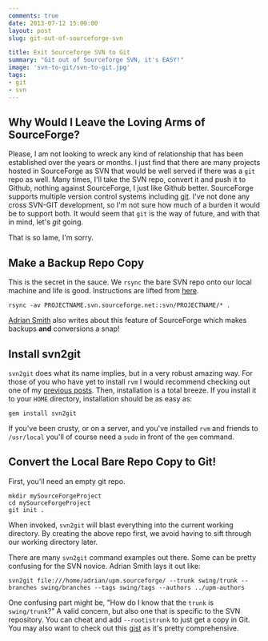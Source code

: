 ```yaml
---
comments: true
date: 2013-07-12 15:00:00
layout: post
slug: git-out-of-sourceforge-svn

title: Exit Sourceforge SVN to Git 
summary: "Git out of Sourceforge SVN, it's EASY!"
image: 'svn-to-git/svn-to-git.jpg'
tags:
- git
- svn
---
```


## Why Would I Leave the Loving Arms of SourceForge?

Please, I am not looking to wreck any kind of relationship
that has been established over the years or months.  I just
find that there are many projects hosted in SourceForge as SVN
that would be well served if there was a `git` repo as well.
Many times, I'll take the SVN repo, convert it and push it to
Github, nothing against SourceForge, I just like Github better.
SourceForge supports multiple version control systems including
[git](http://sourceforge.net/apps/trac/sourceforge/wiki/Git).
I've not done any cross SVN-GIT development, so I'm not sure
how much of a burden it would be to support both.  It would seem
that `git` is the way of future, and with that in mind, let's *git*
going.

That is so lame, I'm sorry.

## Make a Backup Repo Copy

This is the secret in the sauce.  We `rsync` the bare SVN repo
onto our local machine and life is good.  Instructions are lifted
from [here](http://sourceforge.net/apps/trac/sourceforge/wiki/Subversion#Backups).

    rsync -av PROJECTNAME.svn.sourceforge.net::svn/PROJECTNAME/* .

[Adrian Smith](http://www.17od.com/2010/11/11/migrating-a-sourceforge-subversion-repository-to-github/) also writes about this feature of SourceForge
which makes backups **and** conversions a snap!

## Install svn2git

`svn2git` does what its name implies, but in a very robust amazing
way.  For those of you who have yet to install `rvm` I would recommend
checking out one of my [previous posts]().  Then, installation is a
total breeze.  If you install it to your `HOME` directory, installation
should be as easy as:

    gem install svn2git

If you've been crusty, or on a server, and you've installed `rvm` and
friends to `/usr/local` you'll of course need a `sudo` in front of the
`gem` command.

## Convert the Local Bare Repo Copy to Git!

First, you'll need an empty git repo.

    mkdir mySourceForgeProject
    cd mySourceForgeProject
    git init .

When invoked, `svn2git` will blast everything into the current working
directory.  By creating the above repo first, we avoid having to sift
through our working directory later. 

There are many `svn2git` command examples out there.  Some can
be pretty confusing for the SVN novice.  Adrian Smith lays it out like:

    svn2git file:///home/adrian/upm.sourceforge/ --trunk swing/trunk --branches swing/branches --tags swing/tags --authors ../upm-authors

One confusing part might be, "How do I know that the `trunk` is
`swing/trunk`?"  A valid concern, but also one that is specific to the SVN
repository.  You can cheat and add `--rootistrunk` to just get a copy in
Git.  You may also want to check out this
[gist](https://gist.github.com/ebadedude/3823092#file-sourceforge-svn-to-github-git) as it's pretty comprehensive.


